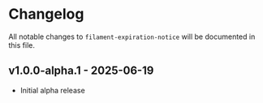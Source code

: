 # Changelog

All notable changes to `filament-expiration-notice` will be documented in this file.

## v1.0.0-alpha.1 - 2025-06-19

- Initial alpha release
